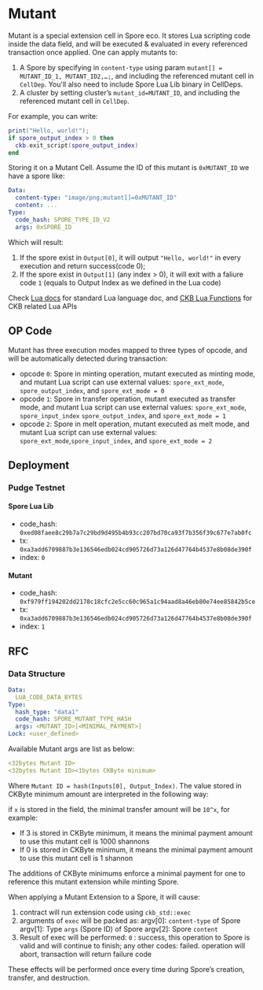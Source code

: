 # Mutant
Mutant is a special extension cell in Spore eco. It stores Lua scripting code inside the data field, and will be executed & evaluated in every referenced transaction once applied. One can apply mutants to:

1. A Spore by specifying in `content-type` using param `mutant[] = MUTANT_ID_1, MUTANT_ID2,…;`, and including the referenced mutant cell in `CellDep`. You'll also need to include Spore Lua Lib binary in CellDeps.
2. A cluster by setting cluster’s `mutant_id=MUTANT_ID`, and including the referenced mutant cell in `CellDep`.

For example, you can write:
```Lua
print("Hello, world!");
if spore_output_index > 0 then
  ckb.exit_script(spore_output_index)
end
```
Storing it on a Mutant Cell. Assume the ID of this mutant is `0xMUTANT_ID` we have a spore like:
```yaml
Data:
  content-type: "image/png;mutant[]=0xMUTANT_ID"
  content: ...
Type:
  code_hash: SPORE_TYPE_ID_V2
  args: 0xSPORE_ID
```
Which will result:
1. If the spore exist in `Output[0]`, it will output `"Hello, world!"` in every execution and return success(code 0);
2. If the spore exist in `Output[1]` (any index > 0), it will exit with a faliure code `1` (equals to Output Index as we defined in the Lua code)

Check [Lua docs](https://www.lua.org/docs.html) for standard Lua language doc, and [CKB Lua Functions](https://github.com/nervosnetwork/ckb-lua-vm/blob/master/docs/dylib.md#lua-functions) for CKB related Lua APIs


## OP Code
Mutant has three execution modes mapped to three types of opcode, and will be automatically detected during transaction:
- opcode `0`: Spore in minting operation, mutant executed as minting mode, and mutant Lua script can use external values: `spore_ext_mode`, `spore_output_index`, and `spore_ext_mode = 0`
- opcode `1`: Spore in transfer operation, mutant executed as transfer mode, and mutant Lua script can use external values: `spore_ext_mode`, `spore_input_index` `spore_output_index`, and `spore_ext_mode = 1`
- opcode `2`: Spore in melt operation, mutant executed as melt mode, and mutant Lua script can use external values: `spore_ext_mode`,`spore_input_index`, and `spore_ext_mode = 2`

## Deployment

### Pudge Testnet
#### Spore Lua Lib
- code_hash: `0xed08faee8c29b7a7c29bd9d495b4b93cc207bd70ca93f7b356f39c677e7ab0fc`
- tx: `0xa3add6709887b3e136546edb024cd905726d73a126d47764b4537e8b08de390f`
- index: `0`

#### Mutant
- code_hash: `0xf979ff194202dd2178c18cfc2e5cc60c965a1c94aad8a46eb80e74ee85842b5ce`
- tx: `0xa3add6709887b3e136546edb024cd905726d73a126d47764b4537e8b08de390f`
- index: `1`


## RFC
### Data Structure
```yaml
Data:
  LUA_CODE_DATA_BYTES
Type:
  hash_type: "data1"
  code_hash: SPORE_MUTANT_TYPE_HASH
  args: <MUTANT_ID>[<MINIMAL_PAYMENT>]
Lock: <user_defined>
```
Available Mutant args are list as below:
```yaml
<32bytes Mutant ID>
<32bytes Mutant ID><1bytes CKByte minimum>
```
Where `Mutant ID = hash(Inputs[0], Output_Index)`. The value stored in CKByte minimum  amount are interpreted in the following way: 

if `x` is stored in the field, the minimal transfer amount will be `10^x`, for example:

- If 3 is stored in CKByte minimum, it means the minimal payment amount to use this mutant cell is 1000 shannons
- If 0 is stored in CKByte minimum, it means the minimal payment amount to use this mutant cell is 1 shannon

The additions of CKByte minimums enforce a minimal payment for one to reference this mutant extension while minting Spore.

When applying a Mutant Extension to a Spore, it will cause:

1. contract will run extension code using `ckb_std::exec`
2. arguments of `exec` will be packed as:
argv[0]: `content-type` of Spore
argv[1]: Type `args` (Spore ID) of Spore
argv[2]: Spore `content`
3. Result of exec will be performed:
`0` : success, this operation to Spore is valid and will continue to finish;
any other codes: failed. operation will abort, transaction will return failure code

These effects will be performed once every time during Spore’s creation, transfer, and destruction.
